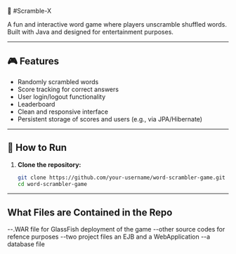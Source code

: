 🧩 #Scramble-X

A fun and interactive word game where players unscramble shuffled words. Built with Java and designed for entertainment purposes.

---

## 🎮 Features

   - Randomly scrambled words
   - Score tracking for correct answers
   - User login/logout functionality
   - Leaderboard
   - Clean and responsive interface
   - Persistent storage of scores and users (e.g., via JPA/Hibernate)

---

## 🚀 How to Run

1. **Clone the repository:**
   ```bash
   git clone https://github.com/your-username/word-scrambler-game.git
   cd word-scrambler-game

---

## What Files are Contained in the Repo

   --.WAR file for GlassFish deployment of the game
   --other source codes for refence purposes
   --two project files an EJB and a WebApplication
   --a database file
